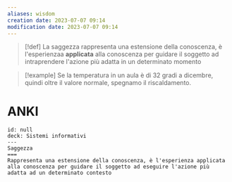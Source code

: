 ```yaml
---
aliases: wisdom
creation date: 2023-07-07 09:14
modification date: 2023-07-07 09:14
---
```


>[!def]
>La saggezza rappresenta una estensione della conoscenza, è l'esperienzaa **applicata** alla conoscenza per guidare il soggetto ad intraprendere l'azione più adatta in un determinato momento


>[!example]
>Se la temperatura in un aula è di 32 gradi a dicembre, quindi oltre il valore normale, spegnamo il riscaldamento.


# ANKI

```anki
id: null
deck: Sistemi informativi
---
Saggezza
===
Rappresenta una estensione della conoscenza, è l'esperienza applicata alla conoscenza per guidare il soggetto ad eseguire l'azione più adatta ad un determinato contesto
```
